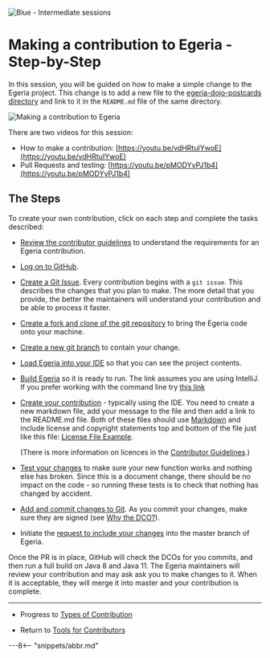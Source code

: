 <!-- SPDX-License-Identifier: CC-BY-4.0 -->
<!-- Copyright Contributors to the ODPi Egeria project 2020. -->

![Blue - Intermediate sessions](egeria-dojo-session-coding-blue-intermediate-session.png)

# Making a contribution to Egeria - Step-by-Step

In this session, you will be guided on how to make a simple change to the Egeria project.
This change is to add a new file to the
[egeria-dojo-postcards directory](https://github.com/odpi/egeria/tree/master/open-metadata-resources/open-metadata-tutorials/egeria-dojo-postcards)
and link to it in the `README.md` file of the same directory.

![Making a contribution to Egeria](egeria-dojo-day-2-3-contribution-to-egeria.png)

There are two videos for this session:

* How to make a contribution: [https://youtu.be/vdHRtuIYwoE](https://youtu.be/vdHRtuIYwoE)
* Pull Requests and testing: [https://youtu.be/pMODYyPJ1b4](https://youtu.be/pMODYyPJ1b4)

## The Steps

To create your own contribution, click on each step and complete the tasks described:

* [Review the contributor guidelines](./guides/contributor/guidelines) to understand the requirements for an Egeria contribution.

* [Log on to GitHub](./education/tutorials/git-and-git-hub-tutorial/task-getting-git-hub-id).

* [Create a Git Issue](./education/tutorials/git-and-git-hub-tutorial/task-creating-an-issue-on-git-hub). 
  Every contribution begins with a `git issue`. This describes the changes that you plan to make.
  The more detail that you provide, the better the maintainers will understand your contribution and
  be able to process it faster.
  
* [Create a fork and clone of the git repository](./education/tutorials/git-and-git-hub-tutorial/task-creating-a-fork-and-clone) to bring the Egeria code onto your machine.

* [Create a new git branch](./education/tutorials/git-and-git-hub-tutorial/task-adding-changes-to-git) to contain your change.

* [Load Egeria into your IDE](./education/tutorials/intellij-tutorial/task-loading-egeria-into-intellij) so that you can see the project contents.

* [Build Egeria](./education/tutorials/intellij-tutorial/task-building-egeria-in-intellij) so it is ready to run.
  The link assumes you are using IntelliJ.  If you prefer working with the command line try [this link](./education/tutorials/building-egeria-tutorial/task-building-egeria-source)

* [Create your contribution](./education/tutorials/intellij-tutorial/task-creating-content-with-intellij) - typically using the IDE.
  You need to create a new markdown file, add your message to the file and then add a link to the README.md file.
  Both of these files should use [Markdown](./guides/contributor/markdown) and
  include license and copyright statements top and bottom of the file just like this file: 
  [License File Example](https://raw.githubusercontent.com/odpi/egeria/master/developer-resources/License-Example-Files/License_for_Markdown_Files.md).
  
  (There is more information on licences in the [Contributor Guidelines](./guides/contributor/guidelines).)

* [Test your changes](./education/tutorials/testing-egeria-tutorial) to make sure your new function works and nothing else has broken.
  Since this is a document change, there should be no impact on the code - so running these tests is to check that
  nothing has changed by accident.

* [Add and commit changes to Git](./education/tutorials/git-and-git-hub-tutorial/task-adding-changes-to-git).
  As you commit your changes, make sure they are signed (see [Why the DCO?](https://github.com/odpi/egeria/tree/master/developer-resources/why-the-dco.md)).

* Initiate the [request to include your changes](./education/tutorials/git-and-git-hub-tutorial/task-git-pull-push-pr) into the master branch of Egeria.
  
Once the PR is in place, GitHub will check the DCOs for you commits, and then run a full build on Java 8 and Java 11.
The Egeria maintainers will review your contribution and may ask
ask you to make changes to it.  When it is acceptable, they will merge it into master
and your contribution is complete.


----
* Progress to [Types of Contribution](egeria-dojo-day-2-4-types-of-contribution.md)


* Return to [Tools for Contributors](egeria-dojo-day-2-2-tools-for-contributors.md)

---8<-- "snippets/abbr.md"
